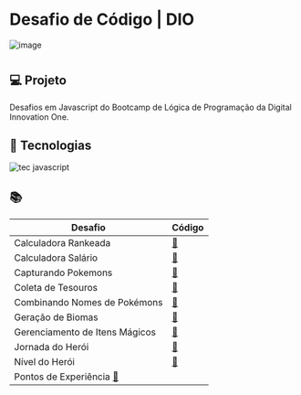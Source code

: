 # Desafio de Código | DIO
![image](https://github.com/Thaina-Oliveira/dio-desafios-logica-de-programacao/assets/138075601/c5ed0bd6-7e11-47e1-a22a-ee3dd6832356)
#

## 💻 Projeto
Desafios em Javascript do Bootcamp de Lógica de Programação da Digital Innovation One.

## 🚀 Tecnologias
![tec javascript](https://github.com/Thaina-Oliveira/dio-desafios-logica-de-programacao/assets/138075601/9a16ff22-afcb-45c0-92e6-2513358911d1)

## 📚
| Desafio  |Código       |
|----------|-------------|
| Calculadora Rankeada   |[🔗](https://github.com/Thaina-Oliveira/dio-desafios-logica-de-programacao/tree/main/Calculadora%20Rankeada)
|Calculadora Salário    |[🔗](https://github.com/Thaina-Oliveira/dio-desafios-logica-de-programacao/tree/main/Calculadora%20Sal%C3%A1rio)|
| Capturando Pokemons |[🔗](https://github.com/Thaina-Oliveira/dio-desafios-logica-de-programacao/tree/main/Capturando%20Pokemons)|
| Coleta de Tesouros|[🔗](https://github.com/Thaina-Oliveira/dio-desafios-logica-de-programacao/tree/main/Coleta%20de%20Tesouros)|
| Combinando Nomes de Pokémons |[🔗](https://github.com/Thaina-Oliveira/dio-desafios-logica-de-programacao/tree/main/Combinando%20Nomes%20de%20Pok%C3%A9mons)|
| Geração de Biomas |[🔗](https://github.com/Thaina-Oliveira/dio-desafios-logica-de-programacao/tree/main/Gera%C3%A7%C3%A3o%20de%20Biomas)|
| Gerenciamento de Itens Mágicos |[🔗](https://github.com/Thaina-Oliveira/dio-desafios-logica-de-programacao/tree/main/Gerenciamento%20de%20Itens%20M%C3%A1gicos)|
| Jornada do Herói |[🔗](https://github.com/Thaina-Oliveira/dio-desafios-logica-de-programacao/tree/main/Jornada%20do%20Her%C3%B3i)|
| Nível do Herói |[🔗](https://github.com/Thaina-Oliveira/dio-desafios-logica-de-programacao/tree/main/N%C3%ADvel%20do%20Her%C3%B3i)|
|Pontos de Experiência [🔗](https://github.com/Thaina-Oliveira/dio-desafios-logica-de-programacao/tree/main/Pontos%20de%20Experiencia)|

